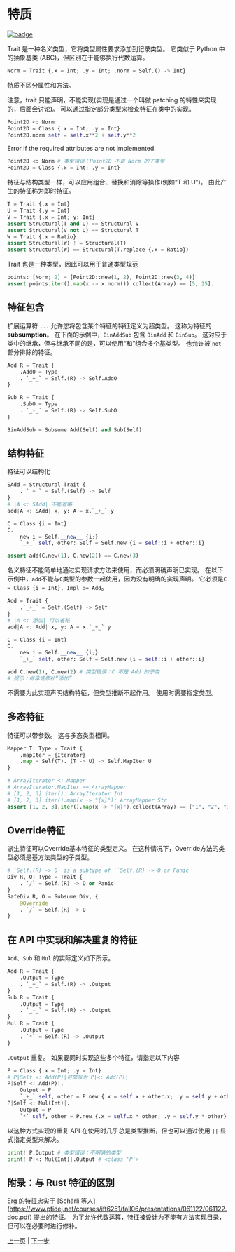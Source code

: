 # 特质

[![badge](https://img.shields.io/endpoint.svg?url=https%3A%2F%2Fgezf7g7pd5.execute-api.ap-northeast-1.amazonaws.com%2Fdefault%2Fsource_up_to_date%3Fowner%3Derg-lang%26repos%3Derg%26ref%3Dmain%26path%3Ddoc/EN/syntax/type/03_trait.md%26commit_hash%3D51de3c9d5a9074241f55c043b9951b384836b258)](https://gezf7g7pd5.execute-api.ap-northeast-1.amazonaws.com/default/source_up_to_date?owner=erg-lang&repos=erg&ref=main&path=doc/EN/syntax/type/03_trait.md&commit_hash=51de3c9d5a9074241f55c043b9951b384836b258)

Trait 是一种名义类型，它将类型属性要求添加到记录类型。
它类似于 Python 中的抽象基类 (ABC)，但区别在于能够执行代数运算。

```python
Norm = Trait {.x = Int; .y = Int; .norm = Self.() -> Int}
```

特质不区分属性和方法。

注意，trait 只能声明，不能实现(实现是通过一个叫做 patching 的特性来实现的，后面会讨论)。
可以通过指定部分类型来检查特征在类中的实现。

```python
Point2D <: Norm
Point2D = Class {.x = Int; .y = Int}
Point2D.norm self = self.x**2 + self.y**2
```

Error if the required attributes are not implemented.

```python
Point2D <: Norm # 类型错误：Point2D 不是 Norm 的子类型
Point2D = Class {.x = Int; .y = Int}
```

特征与结构类型一样，可以应用组合、替换和消除等操作(例如“T 和 U”)。 由此产生的特征称为即时特征。

```python
T = Trait {.x = Int}
U = Trait {.y = Int}
V = Trait {.x = Int; y: Int}
assert Structural(T and U) == Structural V
assert Structural(V not U) == Structural T
W = Trait {.x = Ratio}
assert Structural(W) ! = Structural(T)
assert Structural(W) == Structural(T.replace {.x = Ratio})
```

Trait 也是一种类型，因此可以用于普通类型规范

```python
points: [Norm; 2] = [Point2D::new(1, 2), Point2D::new(3, 4)]
assert points.iter().map(x -> x.norm()).collect(Array) == [5, 25].
```

## 特征包含

扩展运算符 `...` 允许您将包含某个特征的特征定义为超类型。 这称为特征的 __subsumption__。
在下面的示例中，`BinAddSub` 包含 `BinAdd` 和 `BinSub`。
这对应于类中的继承，但与继承不同的是，可以使用“和”组合多个基类型。 也允许被 `not` 部分排除的特征。

```python
Add R = Trait {
    .AddO = Type
    . `_+_` = Self.(R) -> Self.AddO
}

Sub R = Trait {
    .SubO = Type
    . `_-_` = Self.(R) -> Self.SubO
}

BinAddSub = Subsume Add(Self) and Sub(Self)
```

## 结构特征

特征可以结构化

```python
SAdd = Structural Trait {
    . `_+_` = Self.(Self) -> Self
}
# |A <: SAdd| 不能省略
add|A <: SAdd| x, y: A = x.`_+_` y

C = Class {i = Int}
C.
    new i = Self.__new__ {i;}
    `_+_` self, other: Self = Self.new {i = self::i + other::i}

assert add(C.new(1), C.new(2)) == C.new(3)
```

名义特征不能简单地通过实现请求方法来使用，而必须明确声明已实现。
在以下示例中，`add`不能与`C`类型的参数一起使用，因为没有明确的实现声明。 它必须是`C = Class {i = Int}, Impl := Add`。

```python
Add = Trait {
    .`_+_` = Self.(Self) -> Self
}
# |A <: 添加| 可以省略
add|A <: Add| x, y: A = x.`_+_` y

C = Class {i = Int}
C.
    new i = Self.__new__ {i;}
    `_+_` self, other: Self = Self.new {i = self::i + other::i}

add C.new(1), C.new(2) # 类型错误：C 不是 Add 的子类
# 提示：继承或修补“添加”
```

不需要为此实现声明结构特征，但类型推断不起作用。 使用时需要指定类型。

## 多态特征

特征可以带参数。 这与多态类型相同。

```python
Mapper T: Type = Trait {
    .mapIter = {Iterator}
    .map = Self(T). (T -> U) -> Self.MapIter U
}

# ArrayIterator <: Mapper
# ArrayIterator.MapIter == ArrayMapper
# [1, 2, 3].iter(): ArrayIterator Int
# [1, 2, 3].iter().map(x -> "{x}"): ArrayMapper Str
assert [1, 2, 3].iter().map(x -> "{x}").collect(Array) == ["1", "2", "3"].
```

## Override特征

派生特征可以Override基本特征的类型定义。
在这种情况下，Override方法的类型必须是基方法类型的子类型。

```python
# `Self.(R) -> O` is a subtype of ``Self.(R) -> O or Panic
Div R, O: Type = Trait {
    . `/` = Self.(R) -> O or Panic
}
SafeDiv R, O = Subsume Div, {
    @Override
    . `/` = Self.(R) -> O
}
```

## 在 API 中实现和解决重复的特征

`Add`、`Sub` 和 `Mul` 的实际定义如下所示。

```python
Add R = Trait {
    .Output = Type
    . `_+_` = Self.(R) -> .Output
}
Sub R = Trait {
    .Output = Type
    . `_-_` = Self.(R) -> .Output
}
Mul R = Trait {
    .Output = Type
    . `*` = Self.(R) -> .Output
}
```

`.Output` 重复。 如果要同时实现这些多个特征，请指定以下内容

```python
P = Class {.x = Int; .y = Int}
# P|Self <: Add(P)|可简写为 P|<: Add(P)|
P|Self <: Add(P)|.
    Output = P
    `_+_` self, other = P.new {.x = self.x + other.x; .y = self.y + other.y}
P|Self <: Mul(Int)|.
    Output = P
    `*` self, other = P.new {.x = self.x * other; .y = self.y * other}
```

以这种方式实现的重复 API 在使用时几乎总是类型推断，但也可以通过使用 `||` 显式指定类型来解决。

```python
print! P.Output # 类型错误：不明确的类型
print! P|<: Mul(Int)|.Output # <class 'P'>
```

## 附录：与 Rust 特征的区别

Erg 的特征忠实于 [Schärli 等人] (https://www.ptidej.net/courses/ift6251/fall06/presentations/061122/061122.doc.pdf) 提出的特征。
为了允许代数运算，特征被设计为不能有方法实现目录，但可以在必要时进行修补。

<p 对齐='中心'>
     <a href='./02_basic.md'>上一页</a> | <a href='./04_class.md'>下一步</a>
</p>